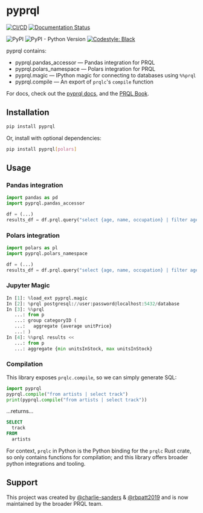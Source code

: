 # pyprql

[![CI/CD](https://github.com/prql/pyprql/actions/workflows/pull-request.yaml/badge.svg?branch=main)](https://github.com/prql/pyprql/actions/workflows/pull-request.yaml)
[![Documentation Status](https://readthedocs.org/projects/pyprql/badge/?version=latest)](https://pyprql.readthedocs.io/en/latest/?badge=latest)

![PyPI](https://img.shields.io/pypi/v/pyprql)
![PyPI - Python Version](https://img.shields.io/pypi/pyversions/pyprql)
[![Codestyle: Black](https://img.shields.io/badge/code%20style-black-000000.svg)](https://github.com/psf/black)

<!-- [![codecov](https://codecov.io/gh/prql/PyPrql/branch/main/graph/badge.svg?token=C6J2UI7FR5)](https://codecov.io/gh/prql/PyPrql) -->

pyprql contains:

- pyprql.pandas_accessor — Pandas integration for PRQL
- pyprql.polars_namespace — Polars integration for PRQL
- pyprql.magic — IPython magic for connecting to databases using `%%prql`
- pyprql.compile — An export of `prqlc`'s `compile` function

For docs, check out the [pyprql docs](https://pyprql.readthedocs.io/), and the
[PRQL Book][prql_docs].

## Installation

```sh
pip install pyprql
```

Or, install with optional dependencies:

```sh
pip install pyprql[polars]
```

## Usage

### Pandas integration

```python
import pandas as pd
import pyprql.pandas_accessor

df = (...)
results_df = df.prql.query("select {age, name, occupation} | filter age > 21")
```

### Polars integration

```python
import polars as pl
import pyprql.polars_namespace

df = (...)
results_df = df.prql.query("select {age, name, occupation} | filter age > 21")
```

### Jupyter Magic

```python
In [1]: %load_ext pyprql.magic
In [2]: %prql postgresql://user:password@localhost:5432/database
In [3]: %%prql
   ...: from p
   ...: group categoryID (
   ...:   aggregate {average unitPrice}
   ...: )
In [4]: %%prql results <<
   ...: from p
   ...: aggregate {min unitsInStock, max unitsInStock}

```

### Compilation

This library exposes `prqlc.compile`, so we can simply generate SQL:

```python
import pyprql
pyprql.compile("from artists | select track")
print(pyprql.compile("from artists | select track"))
```

...returns...

```sql
SELECT
  track
FROM
  artists
```

For context, `prqlc` in Python is the Python binding for the `prqlc` Rust crate, so only
contains functions for compilation; and this library offers broader python
integrations and tooling.

## Support

This project was created by
[@charlie-sanders](https://github.com/charlie-sanders/) &
[@rbpatt2019](https://github.com/rbpatt2019) and is now maintained by the
broader PRQL team.

[prql_docs]: https://prql-lang.org/book
